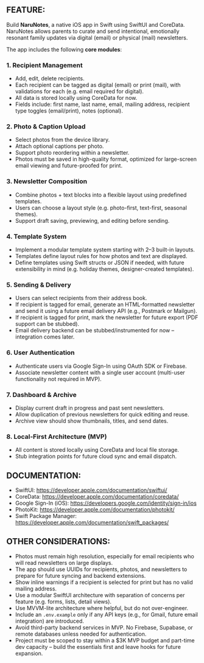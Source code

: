 ## FEATURE:

Build **NaruNotes**, a native iOS app in Swift using SwiftUI and CoreData. NaruNotes allows parents to curate and send intentional, emotionally resonant family updates via digital (email) or physical (mail) newsletters.

The app includes the following **core modules**:

### 1. Recipient Management
- Add, edit, delete recipients.
- Each recipient can be tagged as digital (email) or print (mail), with validations for each (e.g. email required for digital).
- All data is stored locally using CoreData for now.
- Fields include: first name, last name, email, mailing address, recipient type toggles (email/print), notes (optional).

### 2. Photo & Caption Upload
- Select photos from the device library.
- Attach optional captions per photo.
- Support photo reordering within a newsletter.
- Photos must be saved in high-quality format, optimized for large-screen email viewing and future-proofed for print.

### 3. Newsletter Composition
- Combine photos + text blocks into a flexible layout using predefined templates.
- Users can choose a layout style (e.g. photo-first, text-first, seasonal themes).
- Support draft saving, previewing, and editing before sending.

### 4. Template System
- Implement a modular template system starting with 2–3 built-in layouts.
- Templates define layout rules for how photos and text are displayed.
- Define templates using Swift structs or JSON if needed, with future extensibility in mind (e.g. holiday themes, designer-created templates).

### 5. Sending & Delivery
- Users can select recipients from their address book.
- If recipient is tagged for email, generate an HTML-formatted newsletter and send it using a future email delivery API (e.g., Postmark or Mailgun).
- If recipient is tagged for print, mark the newsletter for future export (PDF support can be stubbed).
- Email delivery backend can be stubbed/instrumented for now – integration comes later.

### 6. User Authentication
- Authenticate users via Google Sign-In using OAuth SDK or Firebase.
- Associate newsletter content with a single user account (multi-user functionality not required in MVP).

### 7. Dashboard & Archive
- Display current draft in progress and past sent newsletters.
- Allow duplication of previous newsletters for quick editing and reuse.
- Archive view should show thumbnails, titles, and send dates.

### 8. Local-First Architecture (MVP)
- All content is stored locally using CoreData and local file storage.
- Stub integration points for future cloud sync and email dispatch.

## DOCUMENTATION:

- SwiftUI: https://developer.apple.com/documentation/swiftui/
- CoreData: https://developer.apple.com/documentation/coredata/
- Google Sign-In (iOS): https://developers.google.com/identity/sign-in/ios
- PhotoKit: https://developer.apple.com/documentation/photokit/
- Swift Package Manager: https://developer.apple.com/documentation/swift_packages/

## OTHER CONSIDERATIONS:

- Photos must remain high resolution, especially for email recipients who will read newsletters on large displays.
- The app should use UUIDs for recipients, photos, and newsletters to prepare for future syncing and backend extensions.
- Show inline warnings if a recipient is selected for print but has no valid mailing address.
- Use a modular SwiftUI architecture with separation of concerns per feature (e.g. forms, lists, detail views).
- Use MVVM-lite architecture where helpful, but do not over-engineer.
- Include an `.env.example` only if any API keys (e.g., for Gmail, future email integration) are introduced.
- Avoid third-party backend services in MVP. No Firebase, Supabase, or remote databases unless needed for authentication.
- Project must be scoped to stay within a $3K MVP budget and part-time dev capacity – build the essentials first and leave hooks for future expansion.
